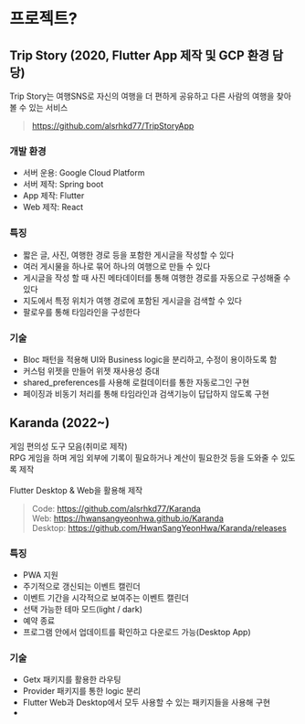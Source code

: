 # 프로젝트?
## Trip Story (2020, Flutter App 제작 및 GCP 환경 담당)
Trip Story는 여행SNS로 자신의 여행을 더 편하게 공유하고 다른 사람의 여행을 찾아볼 수 있는 서비스
> https://github.com/alsrhkd77/TripStoryApp

### 개발 환경
 - 서버 운용: Google Cloud Platform
 - 서버 제작: Spring boot
 - App 제작: Flutter
 - Web 제작: React

### 특징
 - 짧은 글, 사진, 여행한 경로 등을 포함한 게시글을 작성할 수 있다
 - 여러 게시물을 하나로 묶어 하나의 여행으로 만들 수 있다
 - 게시글을 작성 할 때 사진 메타데이터를 통해 여행한 경로를 자동으로 구성해줄 수 있다
 - 지도에서 특정 위치가 여행 경로에 포함된 게시글을 검색할 수 있다
 - 팔로우를 통해 타임라인을 구성한다
### 기술
 - Bloc 패턴을 적용해 UI와 Business logic을 분리하고, 수정이 용이하도록 함
 - 커스텀 위젯을 만들어 위젯 재사용성 증대
 - shared_preferences를 사용해 로컬데이터를 통한 자동로그인 구현
 - 페이징과 비동기 처리를 통해 타임라인과 검색기능이 답답하지 않도록 구현


## Karanda (2022~)
게임 편의성 도구 모음(취미로 제작)<br/>
RPG 게임을 하며 게임 외부에 기록이 필요하거나 계산이 필요한것 등을 도와줄 수 있도록 제작<br/><br/>
Flutter Desktop & Web을 활용해 제작
> Code: https://github.com/alsrhkd77/Karanda<br/>
> Web: https://hwansangyeonhwa.github.io/Karanda<br/>
> Desktop: https://github.com/HwanSangYeonHwa/Karanda/releases

### 특징
 - PWA 지원
 - 주기적으로 갱신되는 이벤트 캘린더
 - 이벤트 기간을 시각적으로 보여주는 이벤트 캘린더
 - 선택 가능한 테마 모드(light / dark)
 - 예약 종료
 - 프로그램 안에서 업데이트를 확인하고 다운로드 가능(Desktop App)
### 기술
 - Getx 패키지를 활용한 라우팅
 - Provider 패키지를 통한 logic 분리
 - Flutter Web과 Desktop에서 모두 사용할 수 있는 패키지들을 사용해 구현
 - 
